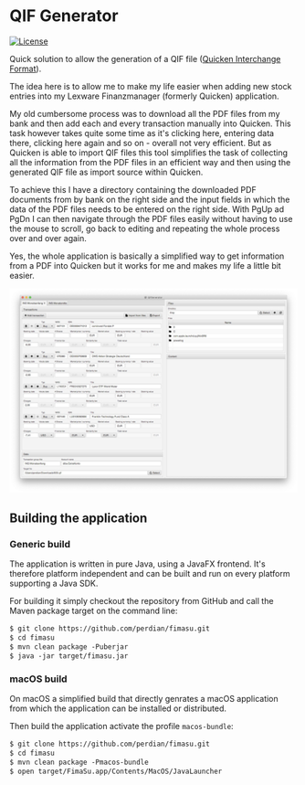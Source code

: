 # QIF Generator

[![License](http://img.shields.io/:license-apache-blue.svg)](https://www.apache.org/licenses/LICENSE-2.0)

Quick solution to allow the generation of a QIF file ([Quicken Interchange Format](https://de.wikipedia.org/wiki/Quicken_Interchange_Format)).

The idea here is to allow me to make my life easier when adding new stock entries into my Lexware Finanzmanager (formerly Quicken) application.

My old cumbersome process was to download all the PDF files from my bank and then add each and every transaction manually into Quicken.
This task however takes quite some time as it's clicking here, entering data there, clicking here again and so on - overall not very efficient.
But as Quicken is able to import QIF files this tool simplifies the task of collecting all the information from the PDF files in an efficient way and then using the generated QIF file as import source within Quicken.

To achieve this I have a directory containing the downloaded PDF documents from by bank on the right side and the input fields in which the data of the PDF files needs to be entered on the right side.
With PgUp ad PgDn I can then navigate through the PDF files easily without having to use the mouse to scroll, go back to editing and repeating the whole process over and over again.

Yes, the whole application is basically a simplified way to get information from a PDF into Quicken but it works for me and makes my life a little bit easier.

![Main Window](docs/screenshots/main-window-20191201.jpg)

## Building the application

### Generic build

The application is written in pure Java, using a JavaFX frontend. It's therefore platform independent and can be built and run on every platform supporting a Java SDK.

For building it simply checkout the repository from GitHub and call the Maven package target on the command line:

    $ git clone https://github.com/perdian/fimasu.git
    $ cd fimasu
    $ mvn clean package -Puberjar
    $ java -jar target/fimasu.jar

### macOS build

On macOS a simplified build that directly genrates a macOS application from which the application can be installed or distributed.

Then build the application activate the profile `macos-bundle`:

    $ git clone https://github.com/perdian/fimasu.git
    $ cd fimasu
    $ mvn clean package -Pmacos-bundle
    $ open target/FimaSu.app/Contents/MacOS/JavaLauncher
